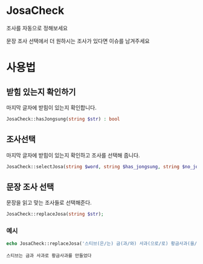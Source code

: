# JosaCheck
조사를 자동으로 정해보세요

문장 조사 선택에서 더 원하시는 조사가 있다면 이슈를 남겨주세요

# 사용법
## 받힘 있는지 확인하기
마지막 글자에 받힘이 있는지 확인합니다.
```php
JosaCheck::hasJongsung(string $str) : bool
```

## 조사선택
마지막 글자에 받힘이 있는지 확인하고 조사를 선택해 줍니다.
```php
JosaCheck::selectJosa(string $word, string $has_jongsung, string $no_jongsung) : string
```

## 문장 조사 선택
문장을 읽고 맞는 조사들로 선택해준다.
```php
JosaCheck::replaceJosa(string $str);
```

### 예시
```php
echo JosaCheck::replaceJosa('스티브(은/는) 금(과/와) 사과(으로/로) 황금사과(을/를) 만들었다');
```
```console
스티브는 금과 사과로 황금사과를 만들었다
```
